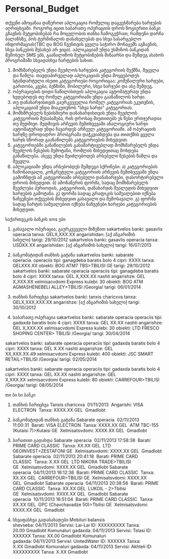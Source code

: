 # Personal_Budget

თქვენი ამოცანაა დაწეროთ აპლიკაცია რომელიც დაგვეხმარება ხარჯების აღრიცხვაში. როგორც იცით საბარათე ოპერაციის დროს ზოგიერთი ბანკი გზავნის შეტყობინებას რა მოცულობის თანხა ჩამოგეჭრათ, რამდენი დარჩა ბალანსზე, პოს ტერმინალის დასახელებას და სხვა სასარგებლო ინფორმაციას(TBC და BOG ჩვენთვის ყველა საჭირო მონაცემს აგზავნის, სხვა ბანკების შესახებ არ ვიცი). აპლიკაციამ უნდა უსმინოს ბანკიდან შემოსულ SMS ებს, გაანალიზოს შეტყობინების შინაარსი და შემდეგ ასახოს პროგრამაში 
სხვადასხვა ჩარტების სახით.

1) მომხმარებელს უნდა შეეძლოს ხარჯების კატეგორიის შექმნა, შეცვლა და წაშლა. თავდაპირველად აპლიკაციას უნდა მოყვებოდეს სტანდარტული ისეთი კატეგორიები როგორიცაა: კომუნალური ხარჯები, გართობა, კვება, ბენზინი, მობილური, სხვა ხარჯები და ასე შემდეგ.
2) ოპერაციების დიდი ნაწილისთვის აპლიკაცია ავტომატურად უნდა ხვდებოდეს თუ რომელ კატეგორიაში უნდა გაანაწილოს ხარჯი.
3) თუ დანახარჯისთვის გაურკვეველია რომელ კატეგორიას ეკუთვნის, აპლიკაციამ უნდა მიაკუთვნოს "სხვა ხარჯი" კატეგორიას.
4) მომხმრებელს ნებისმიერი დანახარჯისთვის უნდა შეეძლოს კატეგორიის შესაბამება, რის დროსაც მიუთითებს ეს წესი ერთჯერადია თუ მუდმივი. მუდმივის არჩევის შემთხვევაში ანალოგიური ხარჯი ავტომატურად უნდა ჩავარდეს არჩეულ კატეგორიაში. ამ ოპერაციის ხარჯზე დროდადრო პრობგრამა დაჭკვიანდება და თითქმის ყველა ხარჯს სწორად გაანაწილებს კატეგორიების მიხედვით.
5) კატეგორიებში განაწილების გასამარტივებლად მომხმარებელს უნდა შეეძლოს წესების შემოტანა, რომლის მიხედვითაც მოხდება განაწილება. ასევე უნდა შეიძლებოდეს არსებული წესების წაშლა და შეცვლა.
6) აპლიკაციაში უნდა არსებობდეს შემდეგი სქრინები:
	ა) კატეგორიების ჩამონათვალი, კონკრეტული კატეგორიის არჩევის შემთხვევაში უნდა გამოჩნდეს ამ კატეგორიაში არსებული დანახარჯები, დასორტირებული დროის მიხედვით.
	ბ) ამონაწერის ფორმა, სადაც მომხმარებელს შეეძლება პერიოდის, კატეგორიის, დანახარჯის შუალედის მიხედვით ხარჯების გამოტანა.
	გ) ფორმა სადაც გრაფიკის საშუალებით იქნება ნაჩვენები თქვეების მიხედვით გასავალი და შემოსავალი.
	გ) ფორმა სადაც ჩარტის საშუალებით იქნება ნაჩვენები ხარჯები კატეგორიების მიხედვით.




საქართვეკის ბანკის sms ები

1. გასავალი ოპერაცია, გაურკვეველი მიზეზით
sakartvelos banki: gasavlis operacia tanxa: GELX,XXX.XX angarishidan: [აქ ანგარიშის სახელი] tarigi: 29/10/2012
sakartvelos banki: gasavlis operacia tanxa: USDXX.XX angarishidan: [აქ ანგარიშის სახელი] tarigi: 16/07/2013

2. ბანკომატიდან თანხის გატანა
sakartvelos banki: sabarate operacia. operaciis tipi: ganagdeba baratis bolo 4 cipri: XXXX tanxa: GELXXX.XX obiekti: BOG ATM7 TBS>TBILISI                  GE tarigi: 29/10/2012
sakartvelos banki: sabarate operacia operaciis tipi: ganagdeba baratis bolo 4 cipri: XXXX tanxa: GEL X,XXX.XX nashti angarishze: GEL X,XXX.XX xelmisacvdomi Express kulebi: 30 obiekti: BOG ATM AGMASHENEBELI ALLEY>TBILISI /Georgia/ tarigi: 06/01/2014

3. თანხის ჩარიცხვა
sakartvelos banki: tanxis charicxva tanxa: GELX,XXX,XXX.XX angarishze: [აქ ანგარიშის სახელი] tarigi: 30/10/2012

4. საბარათე ოპერაცია
sakartvelos banki: sabarate operacia operaciis tipi: gadaxda baratis bolo 4 cipri: XXXX tanxa: GEL XX.XX nashti angarishze: GEL X,XXX.XX xelmisacvdomi Express kulebi: 30 obiekti: LTD FRESCO SHOPING CENTER> TBILISI /Georgia/ tarigi: 30/04/2014

sakartvelos banki: sabarate operacia operaciis tipi: gadaxda baratis bolo 4 cipri: XXXX tanxa: GEL X.XX nashti angarishze: GEL XX,XXX.XX.49 xelmisacvdomi Express kulebi: 400 obiekti: JSC SMART RETAIL>TBILISI /Georgia/ tarigi: 02/05/2014

sakartvelos banki: sabarate operacia operaciis tipi: gadaxda baratis bolo 4 cipri: XXXX tanxa: GEL XX.XX nashti angarishze: GEL X,XXX.XX xelmisacvdomi Express kulebi: 80 obiekti: CARREFOUR>TBILISI /Georgia/ tarigi: 08/05/2014




თი ბი სი ბანკი

1. თანხის ჩარიცხვა
Tanxis charicxva  01/11/2013  Angarishi: VISA ELECTRON  Tanxa: XXXX.XX GEL  Gmadlobt

2. ბანკომატიდან თანხის გატანა
Sabarate operacia  02/11/2013 11:00:31  Barati: VISA ELECTRON  Tanxa: XXXX.XX GEL  ATM TBC-155 (Kutaisi 7)>Kutaisi GE  Xelmisatsvdomi: XXXX.XX GEL  Gmadlobt

3. ბარათით გადახდა
Sabarate operacia  02/11/2013 17:58:38  Barati: PRIME CARD CLASSIC  Tanxa: XX.XX GEL  LTD GEOINVEST>ZESTAFONI GE  Xelmisatsvdomi: XXXX.XX GEL  Gmadlobt
Sabarate operacia  02/11/2013 20:41:18  Barati: PRIME CARD CLASSIC  Tanxa: X.XX GEL  LTD NIKORA TRADE>TBILISI GE  Xelmisatsvdomi: XXXX.XX GEL  Gmadlobt
Sabarate operacia  04/11/2013 16:12:36  Barati: PRIME CARD CLASSIC  Tanxa: XX.XX GEL  CARREFOUR>TBILISI GE  Xelmisatsvdomi: XXXX.XX GEL  Gmadlobt
Sabarate operacia  04/11/2013 20:38:56  Barati: PRIME CARD CLASSIC  Tanxa: XX.XX GEL  LUKOIL - 2>Tbilisi GE  Xelmisatsvdomi: XXXX.XX GEL  Gmadlobt
Sabarate operacia  10/11/2013 16:51:04  Barati: PRIME CARD CLASSIC  Tanxa: XX.XX GEL  GPC (Chavchavadze 50)>Tbilisi GE  Xelmisatsvdomi: XXXX.XX GEL  Gmadlobt

4. სხვაფასხვა გადასახადები
Mobiluri balansis shevseba: 04/11/2013 Servisi: Lai-Lai ID: XXXXXXXXX Tanxa: 20.00 Gmadlobt
Komunaluri gadaxda: 04/11/2013 Servisi: Telasi ID: XXXXXX Tanxa: XX.00 Gmadlobt
Komunaluri gadaxda: 04/11/2013 Servisi: UnitedWater ID: XXXXXX Tanxa: X.XX Gmadlobt
Komunaluri gadaxda: 04/11/2013 Servisi: Akhteli ID: XXXXXXXXX Tanxa: X.XX Gmadlobt



